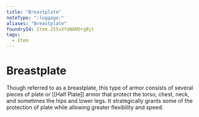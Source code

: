 ```yaml
---
title: "Breastplate"
noteType: ":luggage:"
aliases: "Breastplate"
foundryId: Item.255sXfdNAMOrgBjt
tags:
  - Item
---
```


# Breastplate

Though referred to as a breastplate, this type of armor consists of several pieces of plate or [[Half Plate]] armor that protect the torso, chest, neck, and sometimes the hips and lower legs. It strategically grants some of the protection of plate while allowing greater flexibility and speed.
